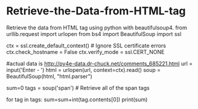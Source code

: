 # Retrieve-the-Data-from-HTML-tag
Retrieve the data from HTML tag using python with beautifulsoup4.
from urllib.request import urlopen
from bs4 import BeautifulSoup
import ssl

ctx = ssl.create_default_context() # Ignore SSL certificate errors
ctx.check_hostname = False
ctx.verify_mode = ssl.CERT_NONE

#actual data is http://py4e-data.dr-chuck.net/comments_685221.html
url = input('Enter - ')
html = urlopen(url, context=ctx).read()
soup = BeautifulSoup(html, "html.parser")

sum=0
tags = soup('span') # Retrieve all of the span tags

for tag in tags:
   sum=sum+int(tag.contents[0])
print(sum)
